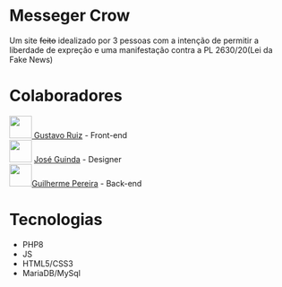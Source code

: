 # Messeger Crow
Um site <s>feito</s> idealizado por 3 pessoas com a intenção de permitir a liberdade de expreção e uma manifestação contra a PL 2630/20(Lei da Fake News)
# Colaboradores

<img src="https://github.com/xXWalkmanXx/Mensseger_Crow/assets/76261561/38eb26cd-e08c-4d48-a194-d7777b0289b7" width="40" height="40"/><a  href="https://github.com/Deadputo2024"> Gustavo Ruiz</a> - Front-end<br>
<img src="https://instagram.fmgf8-1.fna.fbcdn.net/v/t51.2885-19/236376357_965870710870091_6089001107220684961_n.jpg?stp=dst-jpg_s150x150&_nc_ht=instagram.fmgf8-1.fna.fbcdn.net&_nc_cat=111&_nc_ohc=Cnjhjb8OAZsAX-cGCxV&edm=AOQ1c0wBAAAA&ccb=7-5&oh=00_AfAYf7k-alXyvT6xGXCuJFn2FA0OBjIryelAqyPYtk1siA&oe=64A988F5&_nc_sid=8b3546" width="40" height="40"> <a href="https://www.instagram.com/jose_guinda1/">José Guinda</a> - Designer<br>
<img src="https://avatars.githubusercontent.com/u/76261561?v=4" width="40" height="40"><a href="https://github.com/xXWalkmanXx/">Guilherme Pereira<a/> - Back-end

# Tecnologias
- PHP8
- JS
- HTML5/CSS3
- MariaDB/MySql
